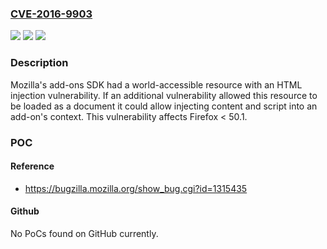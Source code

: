 ### [CVE-2016-9903](https://cve.mitre.org/cgi-bin/cvename.cgi?name=CVE-2016-9903)
![](https://img.shields.io/static/v1?label=Product&message=Firefox&color=blue)
![](https://img.shields.io/static/v1?label=Version&message=%3C%2050.1%20&color=brighgreen)
![](https://img.shields.io/static/v1?label=Vulnerability&message=XSS%20injection%20vulnerability%20in%20add-ons%20SDK&color=brighgreen)

### Description

Mozilla's add-ons SDK had a world-accessible resource with an HTML injection vulnerability. If an additional vulnerability allowed this resource to be loaded as a document it could allow injecting content and script into an add-on's context. This vulnerability affects Firefox < 50.1.

### POC

#### Reference
- https://bugzilla.mozilla.org/show_bug.cgi?id=1315435

#### Github
No PoCs found on GitHub currently.

